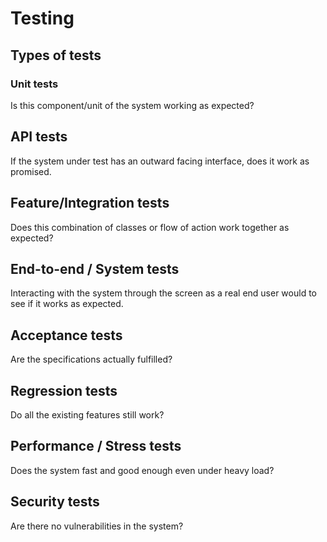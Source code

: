 # Testing

## Types of tests

### Unit tests
Is this component/unit of the system working as expected?

## API tests
If the system under test has an outward facing interface, does it work as promised.

## Feature/Integration tests
Does this combination of classes or flow of action work together as expected?

## End-to-end / System tests
Interacting with the system through the screen as a real end user would to see if it works as expected.

## Acceptance tests
Are the specifications actually fulfilled?

## Regression tests
Do all the existing features still work?

## Performance / Stress tests
Does the system fast and good enough even under heavy load?

## Security tests
Are there no vulnerabilities in the system?
